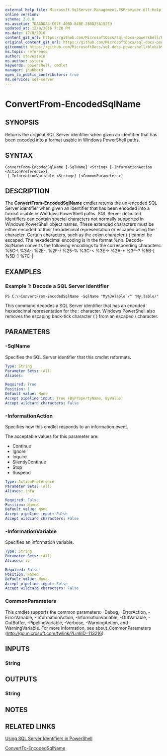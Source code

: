 ```yaml
---
external help file: Microsoft.SqlServer.Management.PSProvider.dll-Help.xml
online version: 
schema: 2.0.0
ms.assetid: 7DAADDA3-C07F-40BD-84BE-2B8D25A152E9
updated_at: 12/8/2016 7:20 PM
ms.date: 12/8/2016
content_git_url: https://github.com/MicrosoftDocs/sql-docs-powershell/blob/master/sqlserver-cmdlets/sqlserver/vlatest/ConvertFrom-EncodedSqlName.md
original_content_git_url: https://github.com/MicrosoftDocs/sql-docs-powershell/blob/master/sqlserver-cmdlets/sqlserver/vlatest/ConvertFrom-EncodedSqlName.md
gitcommit: https://github.com/MicrosoftDocs/sql-docs-powershell/blob/b925b18b49186ab91cfeb5201e061d569d0eeae2/sqlserver-cmdlets/sqlserver/vlatest/ConvertFrom-EncodedSqlName.md
ms.topic: reference
author: stevestein
ms.author: sstein
keywords: powershell, cmdlet
manager: jhubbard
open_to_public_contributors: true
ms.service: sql-server
---
```


# ConvertFrom-EncodedSqlName

## SYNOPSIS
Returns the original SQL Server identifier when given an identifier that has been encoded into a format usable in Windows PowerShell paths.

## SYNTAX

```
ConvertFrom-EncodedSqlName [-SqlName] <String> [-InformationAction <ActionPreference>]
 [-InformationVariable <String>] [<CommonParameters>]
```

## DESCRIPTION
The **ConvertFrom-EncodedSqlName** cmdlet returns the un-encoded SQL Server identifier when given an identifier that has been encoded into a format usable in Windows PowerShell paths.
SQL Server delimited identifiers can contain special characters not normally supported in Windows PowerShell object names.
These extended characters must be either encoded to their hexadecimal representation or escaped using the \` character.
Certain characters, such as the colon character (:) cannot be escaped.
The hexadecimal encoding is in the format %nn.
Decode-SqlName converts the following encodings to the corresponding characters:    %5C-\    %3A-:    %2E-. 
%2F-/   %25-%    %3C-\<    %3E-\>    %2A-*    %3F-? 
%5B-\[    %5D-\]    %7C-|

## EXAMPLES

### Example 1: Decode a SQL Server identifier
```
PS C:\>ConvertFrom-EncodedSqlName -SqlName "My%3ATable`/" "My:Table/"
```

This command decodes a SQL Server identifier that has an encoded hexadecimal representation for the : character.
Windows PowerShell also removes the escaping back-tick character (\`) from an escaped / character.

## PARAMETERS

### -SqlName
Specifies the SQL Server identifier that this cmdlet reformats.

```yaml
Type: String
Parameter Sets: (All)
Aliases: 

Required: True
Position: 1
Default value: None
Accept pipeline input: True (ByPropertyName, ByValue)
Accept wildcard characters: False
```

### -InformationAction
Specifies how this cmdlet responds to an information event.

The acceptable values for this parameter are:

- Continue
- Ignore
- Inquire
- SilentlyContinue
- Stop
- Suspend

```yaml
Type: ActionPreference
Parameter Sets: (All)
Aliases: infa

Required: False
Position: Named
Default value: None
Accept pipeline input: False
Accept wildcard characters: False
```

### -InformationVariable
Specifies an information variable.

```yaml
Type: String
Parameter Sets: (All)
Aliases: iv

Required: False
Position: Named
Default value: None
Accept pipeline input: False
Accept wildcard characters: False
```

### CommonParameters
This cmdlet supports the common parameters: -Debug, -ErrorAction, -ErrorVariable, -InformationAction, -InformationVariable, -OutVariable, -OutBuffer, -PipelineVariable, -Verbose, -WarningAction, and -WarningVariable. For more information, see about_CommonParameters (http://go.microsoft.com/fwlink/?LinkID=113216).

## INPUTS

### String

## OUTPUTS

### String

## NOTES

## RELATED LINKS

[Using SQL Server Identifiers in PowerShell](https://technet.microsoft.com/en-us/library/cc281841(v=sql.110).aspx)

[ConvertTo-EncodedSqlName](xref:sqlserver/vlatest/ConvertTo-EncodedSqlName.md)


